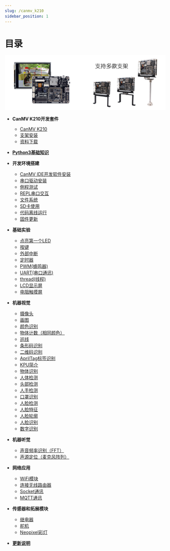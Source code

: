```yaml
---
slug: /canmv_k210
sidebar_position: 1
---
```


# 目录

![directory](./img/directory/directory1.png)

- **CanMV K210开发套件**

    - [CanMV K210](./intro/canmv_k210.md)
    - [支架安装](./intro/bracket.md)
    - [资料下载](./intro/download.md)

- [**Python3基础知识**](./python_learn.md)

- **开发环境搭建**

    - [CanMV IDE开发软件安装](./getting_start/canmv_ide.md)
    - [串口驱动安装](./getting_start/driver.md)
    - [例程测试](./getting_start/demo.md)
    - [REPL串口交互](./getting_start/repl.md)
    - [文件系统](./getting_start/file_system.md)
    - [SD卡使用](./getting_start/sd.md)
    - [代码离线运行](./getting_start/run_offline.md)
    - [固件更新](./getting_start/firmware_update.md)

- **基础实验**

    - [点亮第一个LED](./basic_examples/led.md) 
    - [按键](./basic_examples/key.md) 
    - [外部中断](./basic_examples/exti.md) 
    - [定时器](./basic_examples/timer.md) 
    - [PWM(蜂鸣器)](./basic_examples/pwm_beep.md) 
    - [UART(串口通讯)](./basic_examples/uart.md) 
    - [thread(线程)](./basic_examples/thread.md) 
    - [LCD显示屏](./basic_examples/lcd.md) 
    - [电阻触摸屏](./basic_examples/touchscreen.md) 

- **机器视觉**

    - [摄像头](./machine_vision/camera.md) 
    - [画图](./machine_vision/draw.md) 
    - [颜色识别](./machine_vision/color.md) 
    - [物体计数（相同颜色）](./machine_vision/count.md) 
    - [巡线](./machine_vision/line_follow.md)
    - [条形码识别](./machine_vision/barcode.md)
    - [二维码识别](./machine_vision/qr_code.md)
    - [AprilTag标签识别](./machine_vision/apriltag.md) 
    - [KPU简介](./machine_vision/kpu.md) 
    - [物体识别](./machine_vision/object_recognition.md) 
    - [人体检测](./machine_vision/body_detection.md) 
    - [头部检测](./machine_vision/head_detection.md) 
    - [人手检测](./machine_vision/hand_recognition.md) 
    - [口罩识别](./machine_vision/mask_recognition.md) 
    - [人脸检测](./machine_vision/face_detection.md) 
    - [人脸特征](./machine_vision/face_features.md) 
    - [人脸轮廓](./machine_vision/face_outline.md) 
    - [人脸识别](./machine_vision/face_recognition.md) 
    - [数字识别](./machine_vision/mnist.md) 

- **机器听觉**

    - [声音频率识别（FFT）](./machine_hearing/fft.md) 
    - [声源定位（麦克风阵列）](./machine_hearing/mic_array.md) 

- **网络应用**

    - [WiFi模块](./network/wifi_module.md) 
    - [连接无线路由器](./network/connect.md) 
    - [Socket通讯](./network/socket.md) 
    - [MQTT通讯](./network/mqtt.md) 

- **传感器和拓展模块**

    - [继电器](./sensor_module/relay.md) 
    - [舵机](./sensor_module/servo.md) 
    - [Neopixel彩灯](./sensor_module/neopixel.md) 

- [**更新说明**](./update.md)


